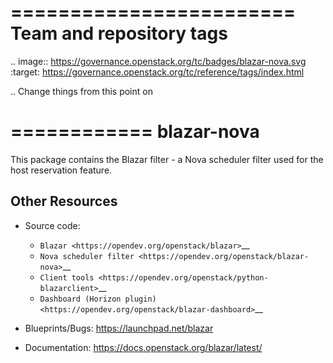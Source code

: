 ========================
Team and repository tags
========================

.. image:: https://governance.openstack.org/tc/badges/blazar-nova.svg
    :target: https://governance.openstack.org/tc/reference/tags/index.html

.. Change things from this point on

============
blazar-nova
============

This package contains the Blazar filter - a Nova scheduler filter used for the
host reservation feature.

Other Resources
---------------

* Source code:

    * `Blazar <https://opendev.org/openstack/blazar>`__
    * `Nova scheduler filter <https://opendev.org/openstack/blazar-nova>`__
    * `Client tools <https://opendev.org/openstack/python-blazarclient>`__
    * `Dashboard (Horizon plugin) <https://opendev.org/openstack/blazar-dashboard>`__

* Blueprints/Bugs: https://launchpad.net/blazar
* Documentation: https://docs.openstack.org/blazar/latest/
